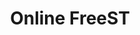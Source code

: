 ---
# Feel free to add content and custom Front Matter to this file.
# To modify the layout, see https://jekyllrb.com/docs/themes/#overriding-theme-defaults

title: Online FreeST
layout: tryit
nav_order: 8
---